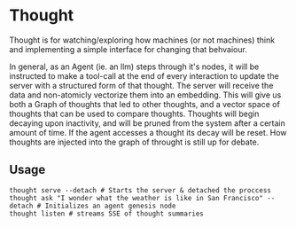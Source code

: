 <!-- summary: Thinking about thinking. -->

# Thought
Thought is for watching/exploring how machines (or not machines) think and implementing a simple interface for changing that behvaiour.

In general, as an Agent (ie. an llm) steps through it's nodes, it will be instructed to make a tool-call at the end of every interaction to update the server with a structured form of that thought. The server will receive the data and non-atomicly vectorize them into an embedding. This will give us both a Graph of thoughts that led to other thoughts, and a vector space of thoughts that can be used to compare thoughts. Thoughts will begin decaying upon inactivity, and will be pruned from the system after a certain amount of time. If the agent accesses a thought its decay will be reset. How thoughts are injected into the graph of throught is still up for debate.


## Usage

```shell
thought serve --detach # Starts the server & detached the proccess
thought ask "I wonder what the weather is like in San Francisco" --detach # Initializes an agent genesis node
thought listen # streams SSE of thought summaries
```
